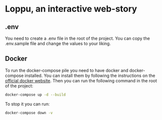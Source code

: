 # Loppu, an interactive web-story

## .env

You need to create a .env file in the root of the project. You can copy the .env.sample file and change the values to your liking.

## Docker

To run the docker-compose pile you need to have docker and docker-compose installed. You can install them by following the instructions on the [official docker website](https://docs.docker.com/get-docker/).
Then you can run the following command in the root of the project:

```bash
docker-compose up -d --build
```
To stop it you can run:

```bash
docker-compose down -v
```

